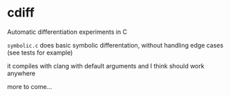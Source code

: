 # cdiff
Automatic differentiation experiments in C

`symbolic.c` does basic symbolic differentation, without handling edge cases (see tests for example)

it compiles with clang with default arguments and I think should work anywhere

more to come...


